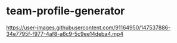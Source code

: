 # team-profile-generator


https://user-images.githubusercontent.com/91164950/147537886-34e7795f-f977-4af8-a6c9-5c9ee14deba4.mp4

